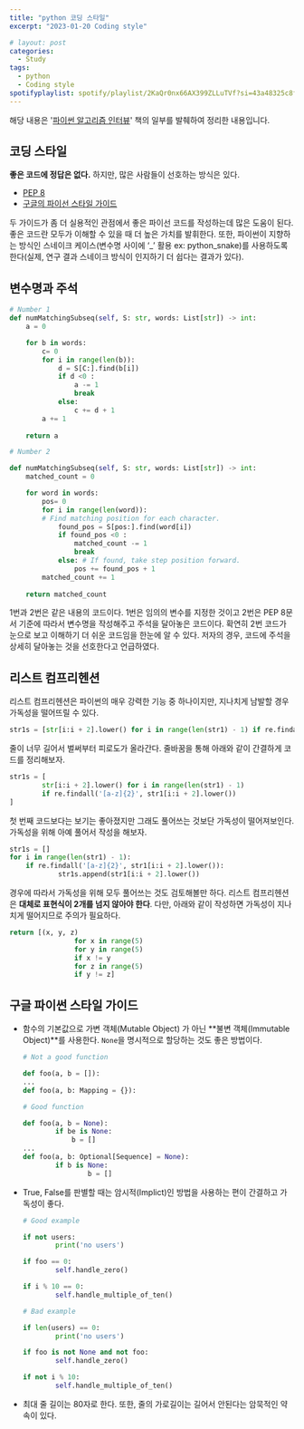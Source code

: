 ```yaml
---
title: "python 코딩 스타일"
excerpt: "2023-01-20 Coding style"

# layout: post
categories:
  - Study
tags:
  - python
  - Coding style
spotifyplaylist: spotify/playlist/2KaQr0nx66AX399ZLLuTVf?si=43a48325c8fc4b16
---
```

해당 내용은 '[파이썬 알고리즘 인터뷰](https://product.kyobobook.co.kr/detail/S000001932748)' 책의 일부를 발췌하여 정리한 내용입니다.

## 코딩 스타일

**좋은 코드에 정답은 없다.** 하지만, 많은 사람들이 선호하는 방식은 있다.

- [PEP 8](https://peps.python.org/pep-0008/)
- [구글의 파이선 스타일 가이드](https://google.github.io/styleguide/pyguide.html)

두 가이드가 좀 더 실용적인 관점에서 좋은 파이선 코드를 작성하는데 많은 도움이 된다. 좋은 코드란 모두가 이해할 수 있을 때 더 높은 가치를 발휘한다. 또한, 파이썬이 지향하는 방식인 스네이크 케이스(변수명 사이에 ‘_’ 활용 ex: python_snake)를 사용하도록 한다(실제, 연구 결과 스네이크 방식이 인지하기 더 쉽다는 결과가 있다).

## 변수명과 주석

```python
# Number 1
def numMatchingSubseq(self, S: str, words: List[str]) -> int:
	a = 0

	for b in words:
		c= 0
		for i in range(len(b)):
			d = S[C:].find(b[i])
			if d <0 :
				a -= 1
				break
			else:
				c += d + 1
		a += 1
	
	return a
```

```python
# Number 2

def numMatchingSubseq(self, S: str, words: List[str]) -> int:
	matched_count = 0

	for word in words:
		pos= 0
		for i in range(len(word)):
		# Find matching position for each character.
			found_pos = S[pos:].find(word[i])
			if found_pos <0 :
				matched_count -= 1
				break
			else: # If found, take step position forward.
				pos += found_pos + 1
		matched_count += 1
	
	return matched_count
```

1번과 2번은 같은 내용의 코드이다. 1번은 임의의 변수를 지정한 것이고 2번은 PEP 8문서 기준에 따라서 변수명을 작성해주고 주석을 달아놓은 코드이다. 확연히 2번 코드가 눈으로 보고 이해하기 더 쉬운 코드임을 한눈에 알 수 있다. 저자의 경우, 코드에 주석을 상세히 달아놓는 것을 선호한다고 언급하였다.

## 리스트 컴프리헨션

리스트 컴프리헨션은 파이썬의 매우 강력한 기능 중 하나이지만, 지나치게 남발할 경우 가독성을 떨어뜨릴 수 있다.

```python
str1s = [str[i:i + 2].lower() for i in range(len(str1) - 1) if re.findall('[a-z]{2}', str1[i:i + 2].lower())]
```

줄이 너무 길어서 벌써부터 피로도가 올라간다. 줄바꿈을 통해 아래와 같이 간결하게 코드를 정리해보자.

```python
str1s = [
		str[i:i + 2].lower() for i in range(len(str1) - 1)
		if re.findall('[a-z]{2}', str1[i:i + 2].lower())
]
```

첫 번째 코드보다는 보기는 좋아졌지만 그래도 풀어쓰는 것보단 가독성이 떨어져보인다. 가독성을 위해 아예 풀어서 작성을 해보자.

```python
str1s = []
for i in range(len(str1) - 1):
	if re.findall('[a-z]{2}', str1[i:i + 2].lower()):
			str1s.append(str1[i:i + 2].lower())
```

경우에 따라서 가독성을 위해 모두 풀어쓰는 것도 검토해볼만 하다. 리스트 컴프리헨션은 **대체로 표현식이 2개를 넘지 않아야 한다**. 다만, 아래와 같이 작성하면 가독성이 지나치게 떨어지므로 주의가 필요하다.

```python
return [(x, y, z)
				for x in range(5)
				for y in range(5)
				if x != y
				for z in range(5)
				if y != z]
```

## 구글 파이썬 스타일 가이드

- 함수의 기본값으로 가변 객체(Mutable Object) 가 아닌 **불변 객체(Immutable Object)**를 사용한다. `None`을 명시적으로 할당하는 것도 좋은 방법이다.
    
    ```python
    # Not a good function
    
    def foo(a, b = []):
    ...
    def foo(a, b: Mapping = {}):
    
    # Good function
    
    def foo(a, b = None):
    		if be is None:
    			b = []
    ...
    def foo(a, b: Optional[Sequence] = None):
    		if b is None:
    				b = []
    ```
    
- True, False를 판별할 때는 암시적(Implict)인 방법을 사용하는 편이 간결하고 가독성이 좋다.
    
    ```python
    # Good example
    
    if not users:
    		print('no users')
    
    if foo == 0:
    		self.handle_zero()
    
    if i % 10 == 0:
    		self.handle_multiple_of_ten()
    
    # Bad example
    
    if len(users) == 0:
    		print('no users')
    
    if foo is not None and not foo:
    		self.handle_zero()
    
    if not i % 10:
    		self.handle_multiple_of_ten()
    ```
    
- 최대 줄 길이는 80자로 한다. 또한, 줄의 가로길이는 길어서 안된다는 암묵적인 약속이 있다.